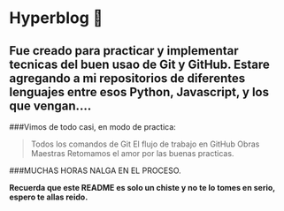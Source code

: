 Hyperblog 🖤
=============

Fue creado para practicar y implementar tecnicas del buen usao de Git y GitHub.
Estare agregando a mi repositorios de diferentes lenguajes entre esos Python, Javascript, y los que vengan....
-------------


###Vimos de todo casi, en modo de practica:

> Todos los comandos de Git
> El flujo de trabajo en GitHub
> Obras Maestras
> Retomamos el amor por las buenas practicas.


###MUCHAS HORAS NALGA EN EL PROCESO.

**Recuerda que este README es solo un chiste y no te lo tomes en serio, espero te allas reido.**